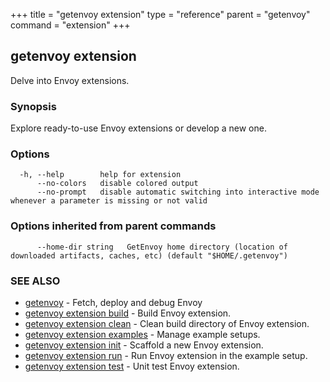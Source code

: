 +++
title = "getenvoy extension"
type = "reference"
parent = "getenvoy"
command = "extension"
+++
## getenvoy extension

Delve into Envoy extensions.

### Synopsis

Explore ready-to-use Envoy extensions or develop a new one.

### Options

```
  -h, --help        help for extension
      --no-colors   disable colored output
      --no-prompt   disable automatic switching into interactive mode whenever a parameter is missing or not valid
```

### Options inherited from parent commands

```
      --home-dir string   GetEnvoy home directory (location of downloaded artifacts, caches, etc) (default "$HOME/.getenvoy")
```

### SEE ALSO

* [getenvoy](/reference/getenvoy)	 - Fetch, deploy and debug Envoy
* [getenvoy extension build](/reference/getenvoy_extension_build)	 - Build Envoy extension.
* [getenvoy extension clean](/reference/getenvoy_extension_clean)	 - Clean build directory of Envoy extension.
* [getenvoy extension examples](/reference/getenvoy_extension_examples)	 - Manage example setups.
* [getenvoy extension init](/reference/getenvoy_extension_init)	 - Scaffold a new Envoy extension.
* [getenvoy extension run](/reference/getenvoy_extension_run)	 - Run Envoy extension in the example setup.
* [getenvoy extension test](/reference/getenvoy_extension_test)	 - Unit test Envoy extension.

